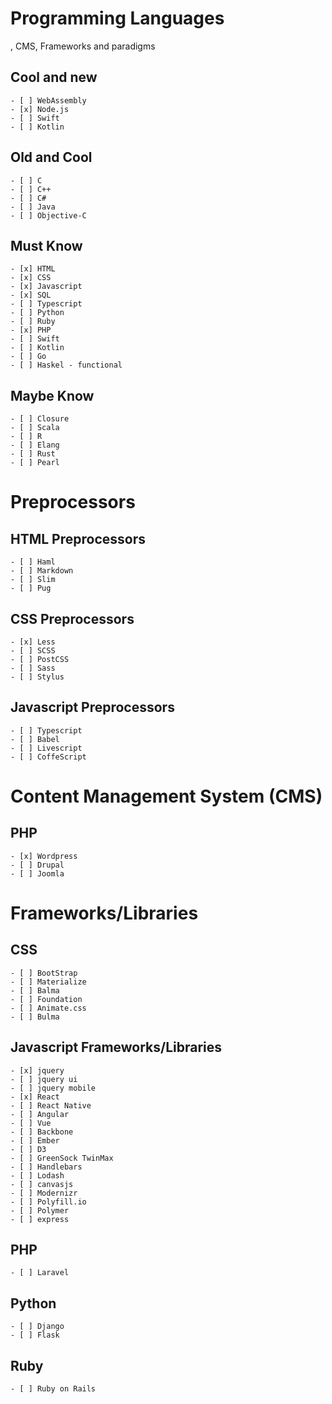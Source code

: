 # Programming Languages

, CMS, Frameworks and paradigms

  ## Cool and new
    - [ ] WebAssembly
    - [x] Node.js
    - [ ] Swift
    - [ ] Kotlin

  ## Old and Cool
    - [ ] C
    - [ ] C++
    - [ ] C#
    - [ ] Java
    - [ ] Objective-C

  ## Must Know
    - [x] HTML
    - [x] CSS
    - [x] Javascript
    - [x] SQL
    - [ ] Typescript
    - [ ] Python
    - [ ] Ruby
    - [x] PHP
    - [ ] Swift
    - [ ] Kotlin
    - [ ] Go
    - [ ] Haskel - functional

  ## Maybe Know
    - [ ] Closure
    - [ ] Scala
    - [ ] R
    - [ ] Elang
    - [ ] Rust
    - [ ] Pearl

# Preprocessors
  ## HTML Preprocessors
    - [ ] Haml
    - [ ] Markdown
    - [ ] Slim
    - [ ] Pug

  ## CSS Preprocessors
    - [x] Less
    - [ ] SCSS
    - [ ] PostCSS
    - [ ] Sass
    - [ ] Stylus

  ## Javascript Preprocessors
    - [ ] Typescript
    - [ ] Babel
    - [ ] Livescript
    - [ ] CoffeScript

# Content Management System (CMS)  
  ## PHP
    - [x] Wordpress
    - [ ] Drupal
    - [ ] Joomla

# Frameworks/Libraries
  ## CSS
    - [ ] BootStrap
    - [ ] Materialize
    - [ ] Balma
    - [ ] Foundation
    - [ ] Animate.css
    - [ ] Bulma

  ## Javascript Frameworks/Libraries
    - [x] jquery
    - [ ] jquery ui
    - [ ] jquery mobile
    - [x] React
    - [ ] React Native
    - [ ] Angular
    - [ ] Vue
    - [ ] Backbone
    - [ ] Ember
    - [ ] D3
    - [ ] GreenSock TwinMax
    - [ ] Handlebars
    - [ ] Lodash
    - [ ] canvasjs
    - [ ] Modernizr
    - [ ] Polyfill.io
    - [ ] Polymer
    - [ ] express

  ## PHP
    - [ ] Laravel

  ## Python
    - [ ] Django
    - [ ] Flask

  ## Ruby
    - [ ] Ruby on Rails
